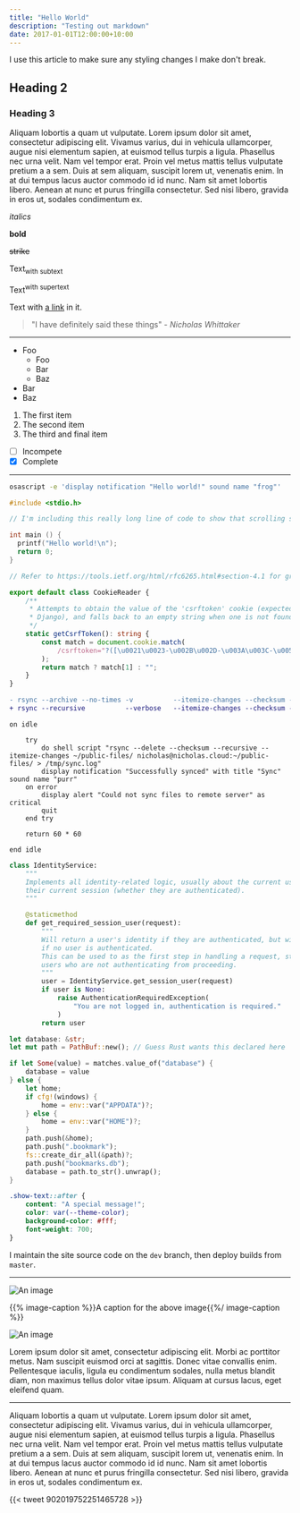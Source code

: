 ```yaml
---
title: "Hello World"
description: "Testing out markdown"
date: 2017-01-01T12:00:00+10:00
---
```


I use this article to make sure any styling changes I make don't break.

<!--more-->

## Heading 2

### Heading 3

Aliquam lobortis a quam ut vulputate. Lorem ipsum dolor sit amet, consectetur adipiscing elit. Vivamus varius, dui in vehicula ullamcorper, augue nisi elementum sapien, at euismod tellus turpis a ligula. Phasellus nec urna velit. Nam vel tempor erat. Proin vel metus mattis tellus vulputate pretium a a sem. Duis at sem aliquam, suscipit lorem ut, venenatis enim. In at dui tempus lacus auctor commodo id id nunc. Nam sit amet lobortis libero. Aenean at nunc et purus fringilla consectetur. Sed nisi libero, gravida in eros ut, sodales condimentum ex.

_italics_

**bold**

~~strike~~

Text<sub>with subtext</sub>

Text<sup>with supertext</sup>

Text with [a link](/) in it.

> "I have definitely said these things" - _Nicholas Whittaker_

---

-   Foo
    -   Foo
    -   Bar
    -   Baz
-   Bar
-   Baz

1.  The first item
1.  The second item
1.  The third and final item

-   [ ] Incompete
-   [x] Complete

---

```sh
osascript -e 'display notification "Hello world!" sound name "frog"'
```

```c
#include <stdio.h>

// I'm including this really long line of code to show that scrolling sideways works. Look at how long it is, it just extends off the page!

int main () {
  printf("Hello world!\n");
  return 0;
}
```

```ts
// Refer to https://tools.ietf.org/html/rfc6265.html#section-4.1 for grammar

export default class CookieReader {
    /**
     * Attempts to obtain the value of the 'csrftoken' cookie (expected from
     * Django), and falls back to an empty string when one is not found.
     */
    static getCsrfToken(): string {
        const match = document.cookie.match(
            /csrftoken="?([\u0021\u0023-\u002B\u002D-\u003A\u003C-\u005B\u005D-\u007E]*)"?/
        );
        return match ? match[1] : "";
    }
}
```

```diff
- rsync --archive --no-times -v          --itemize-changes --checksum --delete $PWD/public/ nicholas@$DEPLOYMENT_IP:/var/www/nicholas.cloud
+ rsync --recursive          --verbose   --itemize-changes --checksum --delete $PWD/public/ nicholas@$DEPLOYMENT_IP:/var/www/nicholas.cloud
```

```applescript
on idle

	try
		do shell script "rsync --delete --checksum --recursive --itemize-changes ~/public-files/ nicholas@nicholas.cloud:~/public-files/ > /tmp/sync.log"
		display notification "Successfully synced" with title "Sync" sound name "purr"
	on error
		display alert "Could not sync files to remote server" as critical
		quit
	end try

	return 60 * 60

end idle
```

```py
class IdentityService:
    """
    Implements all identity-related logic, usually about the current user and
    their current session (whether they are authenticated).
    """

    @staticmethod
    def get_required_session_user(request):
        """
        Will return a user's identity if they are authenticated, but will throw
        if no user is authenticated.
        This can be used to as the first step in handling a request, stopping
        users who are not authenticating from proceeding.
        """
        user = IdentityService.get_session_user(request)
        if user is None:
            raise AuthenticationRequiredException(
                "You are not logged in, authentication is required."
            )
        return user
```

```rs
let database: &str;
let mut path = PathBuf::new(); // Guess Rust wants this declared here

if let Some(value) = matches.value_of("database") {
    database = value
} else {
    let home;
    if cfg!(windows) {
        home = env::var("APPDATA")?;
    } else {
        home = env::var("HOME")?;
    }
    path.push(&home);
    path.push(".bookmark");
    fs::create_dir_all(&path)?;
    path.push("bookmarks.db");
    database = path.to_str().unwrap();
}
```

```css
.show-text::after {
    content: "A special message!";
    color: var(--theme-color);
    background-color: #fff;
    font-weight: 700;
}
```

I maintain the site source code on the `dev` branch, then deploy builds from `master`.

---

![An image](/media/nicholas.png)

{{% image-caption %}}A caption for the above image{{%/ image-caption %}}

![An image](/media/monty.jpg)

Lorem ipsum dolor sit amet, consectetur adipiscing elit. Morbi ac porttitor metus. Nam suscipit euismod orci at sagittis. Donec vitae convallis enim. Pellentesque iaculis, ligula eu condimentum sodales, nulla metus blandit diam, non maximus tellus dolor vitae ipsum. Aliquam at cursus lacus, eget eleifend quam.

---

Aliquam lobortis a quam ut vulputate. Lorem ipsum dolor sit amet, consectetur adipiscing elit. Vivamus varius, dui in vehicula ullamcorper, augue nisi elementum sapien, at euismod tellus turpis a ligula. Phasellus nec urna velit. Nam vel tempor erat. Proin vel metus mattis tellus vulputate pretium a a sem. Duis at sem aliquam, suscipit lorem ut, venenatis enim. In at dui tempus lacus auctor commodo id id nunc. Nam sit amet lobortis libero. Aenean at nunc et purus fringilla consectetur. Sed nisi libero, gravida in eros ut, sodales condimentum ex.

{{< tweet 902019752251465728 >}}
